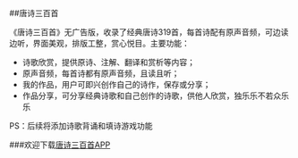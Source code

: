 
##唐诗三百首

《唐诗三百首》无广告版，收录了经典唐诗319首，每首诗配有原声音频，可边读边听，界面美观，排版工整，赏心悦目。主要功能：
- 诗歌欣赏，提供原诗、注解、翻译和赏析等内容；
- 原声音频，每首诗都有原声音频，且读且听；
- 我的作品，用户可即兴创作自己的诗作，保存或分享；
- 作品分享，可分享经典诗歌和自己创作的诗歌，供他人欣赏，独乐乐不若众乐乐

PS：后续将添加诗歌背诵和填诗游戏功能

###欢迎下载[唐诗三百首APP](http://files.cnblogs.com/files/GrateSea/Poem.apk)
